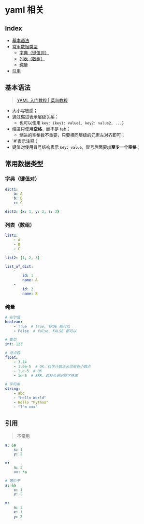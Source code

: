 yaml 相关
===

Index
---
<!-- TOC -->

- [基本语法](#基本语法)
- [常用数据类型](#常用数据类型)
    - [字典（键值对）](#字典键值对)
    - [列表（数组）](#列表数组)
    - [纯量](#纯量)
- [引用](#引用)

<!-- /TOC -->


## 基本语法
> [YAML 入门教程 | 菜鸟教程](https://www.runoob.com/w3cnote/yaml-intro.html)
- 大小写敏感；
- 通过缩进表示层级关系；
    - 也可以使用 `key: {key1: value1, key2: value2, ...}`
- 缩进只使用**空格**，而不是 tab；
    - 缩进的空格数不重要，只要相同层级的元素左对齐即可；
- '#'表示注释；
- 键值对使用冒号结构表示 `key: value`，冒号后面要加**至少一个空格**；


## 常用数据类型

### 字典（键值对）
```yaml
dict1:
    a: A
    b: B
    c: C

dict2: {x: 1, y: 2, z: 3}
```

### 列表（数组）
```yaml
list1:
    - A
    - B
    - C 

list2: [1, 2, 3]

list_of_dict:
    -
        id: 1
        name: A
    -
        id: 2
        name: B
```

### 纯量
```yaml
# 布尔值
boolean: 
    - True  # true, TRUE 都可以
    - False  # false, FALSE 都可以

# 整型
int: 123

# 浮点数
float: 
    - 3.14
    - 1.0e-5  # OK，科学计数法必须带有小数点
    - 1.e-5  # OK
    - 1e-5  # ERR，这种会识别成字符串

# 字符串
string: 
    - abc
    - "Hello World"
    - Hello "Python"
    - "I'm xxx"
```


## 引用
> 不常用
```yaml
a: &a
    x: 1
    y: 2

m:
    n: 3
    <<: *a

# 等价于
a: &a
    x: 1
    y: 2

m:
    n: 3
    x: 1
    y: 2
```
